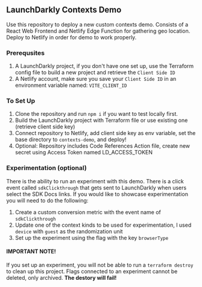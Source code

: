 ## LaunchDarkly Contexts Demo

Use this repository to deploy a new custom contexts demo. Consists of a React Web Frontend and Netlify Edge Function for gathering geo location. Deploy to Netlify in order for demo to work properly.

### Prerequsites

1. A LaunchDarkly project, if you don't have one set up, use the Terraform config file to build a new project and retrieve the `Client Side ID`
2. A Netlify account, make sure you save your `Client Side ID` in an environment variable named: `VITE_CLIENT_ID`

### To Set Up

1. Clone the repository and run `npm i` if you want to test locally first.
2. Build the LaunchDarkly project with Terraform file or use existing one (retrieve client side key)
3. Connect repository to Netlify, add client side key as env variable, set the base directory to `contexts-demo`, and deploy!
4. Optional: Repository includes Code References Action file, create new secret using Access Token named LD_ACCESS_TOKEN

### Experimentation (optional)

There is the ability to run an experiment with this demo. There is a click event called `sdkClickthrough` that gets sent to LaunchDarkly when users select the SDK Docs links. If you would like to showcase experimentation you will need to do the following:

1. Create a custom conversion metric with the event name of `sdkClickthrough`
2. Update one of the context kinds to be used for experimentation, I used `device` with `guest` as the randomization unit
3. Set up the experiment using the flag with the key `browserType`

#### IMPORTANT NOTE!

If you set up an experiment, you will not be able to run a `terraform destroy` to clean up this project. Flags connected to an experiment cannot be deleted, only archived. **The destory will fail!**
